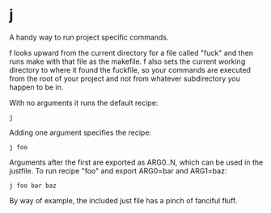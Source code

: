 j
=

A handy way to run project specific commands.

f looks upward from the current directory for a file called "fuck" and then runs make with that file as the makefile. f also sets the current working directory to where it found the fuckfile, so your commands are executed from the root of your project and not from whatever subdirectory you happen to be in.

With no arguments it runs the default recipe:

`j`

Adding one argument specifies the recipe:

`j foo`

Arguments after the first are exported as ARG0..N, which can be used in the justfile. To run recipe "foo" and export ARG0=bar and ARG1=baz:

`j foo bar baz`

By way of example, the included just file has a pinch of fanciful fluff.
